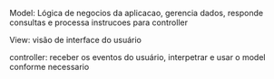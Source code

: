 Model: Lógica de negocios da aplicacao, gerencia dados, responde consultas e processa instrucoes para controller

View: visão de interface do usuário

controller: receber os eventos do usuário, interpetrar e usar o model conforme necessario
